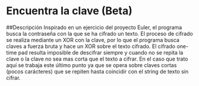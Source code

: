 # Encuentra la clave (Beta)

##Descripción
Inspirado en un ejercicio del proyecto Euler, el programa busca la contraseña con la que se ha cifrado un texto. El proceso de cifrado se realiza mediante un XOR con la clave, por lo que el programa busca claves a fuerza bruta y hace un XOR sobre el texto cifrado. 
El cifrado one-time pad resulta imposible de descifrar siempre y cuando no se repita la clave o la clave no sea mas corta que el texto a cifrar. En el caso que trato aquí se trabaja este último punto ya que se opera sobre claves cortas (pocos carácteres) que se repiten hasta coincidir con el string de texto sin cifrar. 
